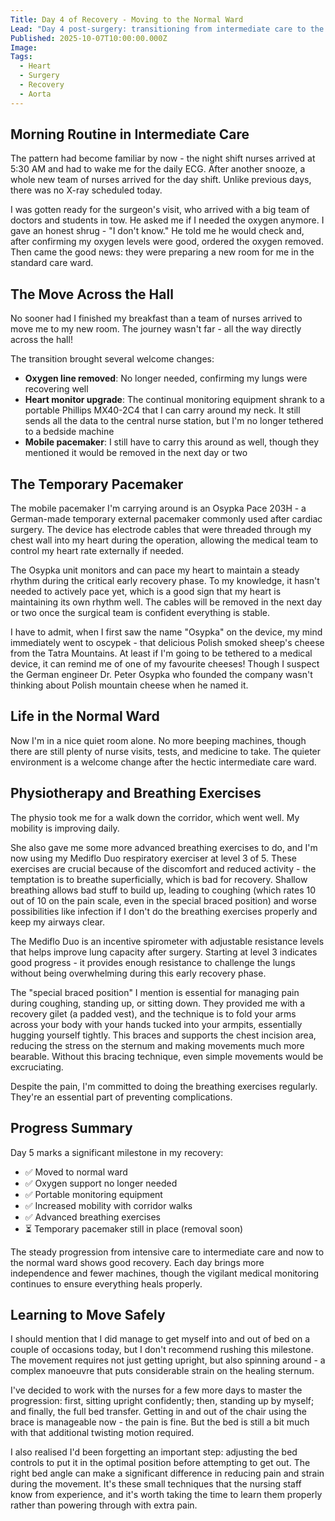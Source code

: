 ```yaml
---
Title: Day 4 of Recovery - Moving to the Normal Ward
Lead: "Day 4 post-surgery: transitioning from intermediate care to the normal ward and continuing recovery."
Published: 2025-10-07T10:00:00.000Z
Image: 
Tags:
  - Heart
  - Surgery
  - Recovery
  - Aorta
---
```


## Morning Routine in Intermediate Care

The pattern had become familiar by now - the night shift nurses arrived at 5:30 AM and had to wake me for the daily ECG. After another snooze, a whole new team of nurses arrived for the day shift. Unlike previous days, there was no X-ray scheduled today.

I was gotten ready for the surgeon's visit, who arrived with a big team of doctors and students in tow. He asked me if I needed the oxygen anymore. I gave an honest shrug - "I don't know." He told me he would check and, after confirming my oxygen levels were good, ordered the oxygen removed. Then came the good news: they were preparing a new room for me in the standard care ward.

## The Move Across the Hall

No sooner had I finished my breakfast than a team of nurses arrived to move me to my new room. The journey wasn't far - all the way directly across the hall!

The transition brought several welcome changes:

* **Oxygen line removed**: No longer needed, confirming my lungs were recovering well
* **Heart monitor upgrade**: The continual monitoring equipment shrank to a portable Phillips MX40-2C4 that I can carry around my neck. It still sends all the data to the central nurse station, but I'm no longer tethered to a bedside machine
* **Mobile pacemaker**: I still have to carry this around as well, though they mentioned it would be removed in the next day or two

## The Temporary Pacemaker

The mobile pacemaker I'm carrying around is an Osypka Pace 203H - a German-made temporary external pacemaker commonly used after cardiac surgery. The device has electrode cables that were threaded through my chest wall into my heart during the operation, allowing the medical team to control my heart rate externally if needed.

The Osypka unit monitors and can pace my heart to maintain a steady rhythm during the critical early recovery phase. To my knowledge, it hasn't needed to actively pace yet, which is a good sign that my heart is maintaining its own rhythm well. The cables will be removed in the next day or two once the surgical team is confident everything is stable.

I have to admit, when I first saw the name "Osypka" on the device, my mind immediately went to oscypek - that delicious Polish smoked sheep's cheese from the Tatra Mountains. At least if I'm going to be tethered to a medical device, it can remind me of one of my favourite cheeses! Though I suspect the German engineer Dr. Peter Osypka who founded the company wasn't thinking about Polish mountain cheese when he named it.

## Life in the Normal Ward

Now I'm in a nice quiet room alone. No more beeping machines, though there are still plenty of nurse visits, tests, and medicine to take. The quieter environment is a welcome change after the hectic intermediate care ward.

## Physiotherapy and Breathing Exercises

The physio took me for a walk down the corridor, which went well. My mobility is improving daily.

She also gave me some more advanced breathing exercises to do, and I'm now using my Mediflo Duo respiratory exerciser at level 3 of 5. These exercises are crucial because of the discomfort and reduced activity - the temptation is to breathe superficially, which is bad for recovery. Shallow breathing allows bad stuff to build up, leading to coughing (which rates 10 out of 10 on the pain scale, even in the special braced position) and worse possibilities like infection if I don't do the breathing exercises properly and keep my airways clear.

<!-- TODO: Add image of Mediflo Duo respiratory exerciser. Tracking issue: https://github.com/example/repo/issues/123. Target: by 2025-10-31 -->

The Mediflo Duo is an incentive spirometer with adjustable resistance levels that helps improve lung capacity after surgery. Starting at level 3 indicates good progress - it provides enough resistance to challenge the lungs without being overwhelming during this early recovery phase.

The "special braced position" I mention is essential for managing pain during coughing, standing up, or sitting down. They provided me with a recovery gilet (a padded vest), and the technique is to fold your arms across your body with your hands tucked into your armpits, essentially hugging yourself tightly. This braces and supports the chest incision area, reducing the stress on the sternum and making movements much more bearable. Without this bracing technique, even simple movements would be excruciating.

<!-- TODO: Add illustrative image of bracing position with recovery gilet. Planned for addition by 2025-10-15. -->

Despite the pain, I'm committed to doing the breathing exercises regularly. They're an essential part of preventing complications.

## Progress Summary

Day 5 marks a significant milestone in my recovery:

* ✅ Moved to normal ward
* ✅ Oxygen support no longer needed
* ✅ Portable monitoring equipment
* ✅ Increased mobility with corridor walks
* ✅ Advanced breathing exercises
* ⏳ Temporary pacemaker still in place (removal soon)

The steady progression from intensive care to intermediate care and now to the normal ward shows good recovery. Each day brings more independence and fewer machines, though the vigilant medical monitoring continues to ensure everything heals properly.

## Learning to Move Safely

I should mention that I did manage to get myself into and out of bed on a couple of occasions today, but I don't recommend rushing this milestone. The movement requires not just getting upright, but also spinning around - a complex manoeuvre that puts considerable strain on the healing sternum.

I've decided to work with the nurses for a few more days to master the progression: first, sitting upright confidently; then, standing up by myself; and finally, the full bed transfer. Getting in and out of the chair using the brace is manageable now - the pain is fine. But the bed is still a bit much with that additional twisting motion required.

I also realised I'd been forgetting an important step: adjusting the bed controls to put it in the optimal position before attempting to get out. The right bed angle can make a significant difference in reducing pain and strain during the movement. It's these small techniques that the nursing staff know from experience, and it's worth taking the time to learn them properly rather than powering through with extra pain.
